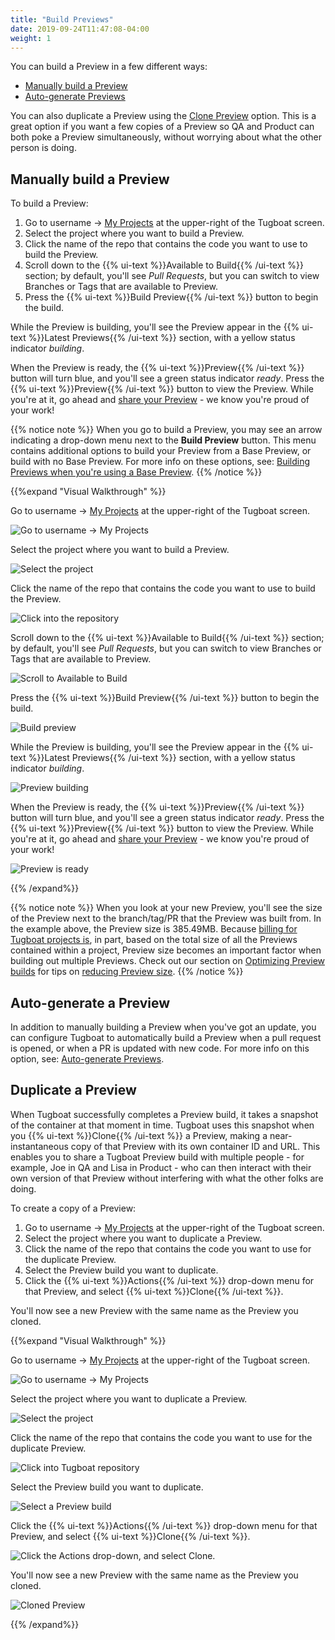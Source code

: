 ```yaml
---
title: "Build Previews"
date: 2019-09-24T11:47:08-04:00
weight: 1
---
```


You can build a Preview in a few different ways:

- [Manually build a Preview](#manually-build-a-preview)
- [Auto-generate Previews](#auto-generate-a-preview)

You can also duplicate a Preview using the [Clone Preview](#duplicate-a-preview) option. This is a great option if you
want a few copies of a Preview so QA and Product can both poke a Preview simultaneously, without worrying about what the
other person is doing.

## Manually build a Preview

To build a Preview:

1. Go to username -> [My Projects](https://dashboard.tugboat.qa/projects) at the upper-right of the Tugboat screen.
2. Select the project where you want to build a Preview.
3. Click the name of the repo that contains the code you want to use to build the Preview.
4. Scroll down to the {{% ui-text %}}Available to Build{{% /ui-text %}} section; by default, you'll see _Pull Requests_,
   but you can switch to view Branches or Tags that are available to Preview.
5. Press the {{% ui-text %}}Build Preview{{% /ui-text %}} button to begin the build.

While the Preview is building, you'll see the Preview appear in the {{% ui-text %}}Latest Previews{{% /ui-text %}}
section, with a yellow status indicator _building_.

When the Preview is ready, the {{% ui-text %}}Preview{{% /ui-text %}} button will turn blue, and you'll see a green
status indicator _ready_. Press the {{% ui-text %}}Preview{{% /ui-text %}} button to view the Preview. While you're at
it, go ahead and [share your Preview](../../share-a-preview/) - we know you're proud of your work!

{{% notice note %}} When you go to build a Preview, you may see an arrow indicating a drop-down menu next to the **Build
Preview** button. This menu contains additional options to build your Preview from a Base Preview, or build with no Base
Preview. For more info on these options, see:
[Building Previews when you're using a Base Preview](../../work-with-base-previews/building-new-previews/).
{{% /notice %}}

{{%expand "Visual Walkthrough" %}}

Go to username -> [My Projects](https://dashboard.tugboat.qa/projects) at the upper-right of the Tugboat screen.

![Go to username -> My Projects](/_images/go-to-user-my-projects.png)

Select the project where you want to build a Preview.

![Select the project](/_images/select-a-project.png)

Click the name of the repo that contains the code you want to use to build the Preview.

![Click into the repository](/_images/manually-build-click-into-repo.png)

Scroll down to the {{% ui-text %}}Available to Build{{% /ui-text %}} section; by default, you'll see _Pull Requests_,
but you can switch to view Branches or Tags that are available to Preview.

![Scroll to Available to Build](/_images/manually-build-scroll-to-available-to-build.png)

Press the {{% ui-text %}}Build Preview{{% /ui-text %}} button to begin the build.

![Build preview](/_images/manually-build-click-build-preview-button.png)

While the Preview is building, you'll see the Preview appear in the {{% ui-text %}}Latest Previews{{% /ui-text %}}
section, with a yellow status indicator _building_.

![Preview building](/_images/manually-build-preview-building.png)

When the Preview is ready, the {{% ui-text %}}Preview{{% /ui-text %}} button will turn blue, and you'll see a green
status indicator _ready_. Press the {{% ui-text %}}Preview{{% /ui-text %}} button to view the Preview. While you're at
it, go ahead and [share your Preview](../../share-a-preview/) - we know you're proud of your work!

![Preview is ready](/_images/preview-ready.png)

{{% /expand%}}

{{% notice note %}} When you look at your new Preview, you'll see the size of the Preview next to the branch/tag/PR that
the Preview was built from. In the example above, the Preview size is 385.49MB. Because
[billing for Tugboat projects is](/tugboat-billing/tugboat-pricing/#how-does-tugboat-pricing-work), in part, based on
the total size of all the Previews contained within a project, Preview size becomes an important factor when building
out multiple Previews. Check out our section on
[Optimizing Preview builds](../../preview-deep-dive/optimize-preview-builds/) for tips on
[reducing Preview size](../../preview-deep-dive/optimize-preview-builds/#optimizing-preview-size). {{% /notice %}}

## Auto-generate a Preview

In addition to manually building a Preview when you've got an update, you can configure Tugboat to automatically build a
Preview when a pull request is opened, or when a PR is updated with new code. For more info on this option, see:
[Auto-generate Previews](../../automate-previews/auto-generate/).

## Duplicate a Preview

When Tugboat successfully completes a Preview build, it takes a snapshot of the container at that moment in time.
Tugboat uses this snapshot when you {{% ui-text %}}Clone{{% /ui-text %}} a Preview, making a near-instantaneous copy of
that Preview with its own container ID and URL. This enables you to share a Tugboat Preview build with multiple people -
for example, Joe in QA and Lisa in Product - who can then interact with their own version of that Preview without
interfering with what the other folks are doing.

To create a copy of a Preview:

1. Go to username -> [My Projects](https://dashboard.tugboat.qa/projects) at the upper-right of the Tugboat screen.
2. Select the project where you want to duplicate a Preview.
3. Click the name of the repo that contains the code you want to use for the duplicate Preview.
4. Select the Preview build you want to duplicate.
5. Click the {{% ui-text %}}Actions{{% /ui-text %}} drop-down menu for that Preview, and select
   {{% ui-text %}}Clone{{% /ui-text %}}.

You'll now see a new Preview with the same name as the Preview you cloned.

{{%expand "Visual Walkthrough" %}}

Go to username -> [My Projects](https://dashboard.tugboat.qa/projects) at the upper-right of the Tugboat screen.

![Go to username -> My Projects](/_images/go-to-user-my-projects.png)

Select the project where you want to duplicate a Preview.

![Select the project](/_images/select-a-project.png)

Click the name of the repo that contains the code you want to use for the duplicate Preview.

![Click into Tugboat repository](/_images/click-into-tugboat-repository.png)

Select the Preview build you want to duplicate.

![Select a Preview build](/_images/select-a-preview.png)

Click the {{% ui-text %}}Actions{{% /ui-text %}} drop-down menu for that Preview, and select
{{% ui-text %}}Clone{{% /ui-text %}}.

![Click the Actions drop-down, and select Clone.](/_images/preview-action-clone.png)

You'll now see a new Preview with the same name as the Preview you cloned.

![Cloned Preview](/_images/cloned-preview.png)

{{% /expand%}}
